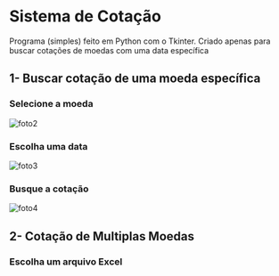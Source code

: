 # Sistema de Cotação
 Programa (simples) feito em Python com o Tkinter. Criado apenas para buscar cotações de moedas com uma data específica
 
 
 ## 1- Buscar cotação de uma moeda específica
 
 
### **Selecione a moeda**

![foto2](https://user-images.githubusercontent.com/99151447/156863451-2877998b-292b-4484-9ce3-185ed5e16067.png)
  
  
  
### **Escolha uma data**
    
![foto3](https://user-images.githubusercontent.com/99151447/156864860-c77143a8-386b-4902-968e-82c03e80a3b2.png)

  
### **Busque a cotação**
  
![foto4](https://user-images.githubusercontent.com/99151447/156864224-52f06aa6-047a-438b-a409-2a98c7ac6fdb.PNG)


 ## 2- Cotação de Multiplas Moedas
 
### Escolha um arquivo __Excel__  
